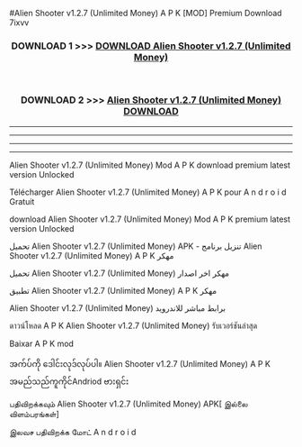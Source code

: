 #Alien Shooter  v1.2.7 (Unlimited Money) A P K [MOD] Premium Download 7ixvv



<div align="center">

<h3>DOWNLOAD 1 >>> <a href="https://teeasianyam.web.app?sq=Alien Shooter  v1.2.7 (Unlimited Money)">DOWNLOAD Alien Shooter  v1.2.7 (Unlimited Money) </a></h3><br>

<h3>DOWNLOAD 2 >>> <a href="https://teeasianyam.web.app?sq=Alien Shooter  v1.2.7 (Unlimited Money) ">Alien Shooter  v1.2.7 (Unlimited Money)  DOWNLOAD </a></h3>

</div>


----------------------------------------------------------

----------------------------------------------------------

----------------------------------------------------------

----------------------------------------------------------


Alien Shooter  v1.2.7 (Unlimited Money)  Mod A P K download premium latest version Unlocked

Télécharger Alien Shooter  v1.2.7 (Unlimited Money)  A P K pour A n d r o i d Gratuit

download Alien Shooter  v1.2.7 (Unlimited Money)  Mod A P K premium latest version Unlocked

تحميل Alien Shooter  v1.2.7 (Unlimited Money)  APK - تنزيل برنامج Alien Shooter  v1.2.7 (Unlimited Money)  A P K مهكر

تحميل Alien Shooter  v1.2.7 (Unlimited Money)  مهكر اخر اصدار

تطبيق Alien Shooter  v1.2.7 (Unlimited Money)  A P K مهكر

Alien Shooter  v1.2.7 (Unlimited Money)  برابط مباشر للاندرويد

ดาวน์โหลด A P K Alien Shooter  v1.2.7 (Unlimited Money)  รับเวอร์ชันล่าสุด

Baixar A P K mod

အက်ပ်ကို ဒေါင်းလုဒ်လုပ်ပါ။ Alien Shooter  v1.2.7 (Unlimited Money)  A P K အမည်သည်ကူကိုင်Andriod ဗားရှင်း

பதிவிறக்கவும் Alien Shooter  v1.2.7 (Unlimited Money)  APK[ இல்லை விளம்பரங்கள்] 
 
இலவச பதிவிறக்க மோட் A n d r o i d



